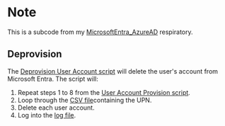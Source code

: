 # Note
This is a subcode from my [MicrosoftEntra_AzureAD](https://github.com/asarejohn001/MicrosoftEntra_AzureAD) respiratory.

## Deprovision
The [Deprovision User Account script](DeprovisionUserAccount.ps1) will delete the user's account from Microsoft Entra. The script will:
1. Repeat steps 1 to 8 from the [User Account Provision script](UserAccountProvision.ps1).
2. Loop through the [CSV file](offboard.csv)containing the UPN.
3. Delete each user account.
4. Log into the [log file](Log.txt).
